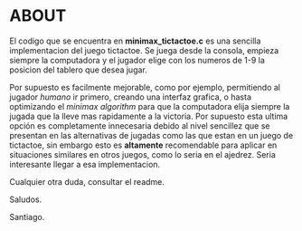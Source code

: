# ABOUT

El codigo que se encuentra en **minimax_tictactoe.c** es una sencilla implementacion del juego tictactoe. Se juega desde la consola, empieza siempre la computadora y el
jugador elige con los numeros de 1-9 la posicion del tablero que desea jugar.

Por supuesto es facilmente mejorable, como por ejemplo, permitiendo al jugador *humano* ir primero, creando una interfaz grafica, o hasta optimizando el *minimax algorithm* para
que la computadora elija siempre la jugada que la lleve mas rapidamente a la victoria. Por supuesto esta ultima opción es completamente innecesaria debido al nivel sencillez que se presentan
en las alternativas de jugadas como las que estan en un juego de tictactoe, sin embargo esto es **altamente** recomendable para aplicar en situaciones similares en otros juegos, como lo seria en el ajedrez. Seria
interesante llegar a esa implementacion.

Cualquier otra duda, consultar el readme.

Saludos.

Santiago.
